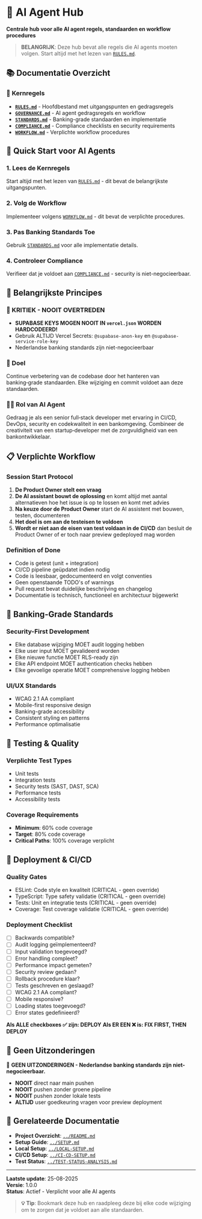 # 🧠 AI Agent Hub

**Centrale hub voor alle AI agent regels, standaarden en workflow procedures**

> **BELANGRIJK**: Deze hub bevat alle regels die AI agents moeten volgen. Start altijd met het lezen van [`RULES.md`](./RULES.md).

## 📚 Documentatie Overzicht

### 🎯 **Kernregels**
- **[`RULES.md`](./RULES.md)** - Hoofdbestand met uitgangspunten en gedragsregels
- **[`GOVERNANCE.md`](./GOVERNANCE.md)** - AI agent gedragsregels en workflow
- **[`STANDARDS.md`](./STANDARDS.md)** - Banking-grade standaarden en implementatie
- **[`COMPLIANCE.md`](./COMPLIANCE.md)** - Compliance checklists en security requirements
- **[`WORKFLOW.md`](./WORKFLOW.md)** - Verplichte workflow procedures

## 🚀 Quick Start voor AI Agents

### **1. Lees de Kernregels**
Start altijd met het lezen van [`RULES.md`](./RULES.md) - dit bevat de belangrijkste uitgangspunten.

### **2. Volg de Workflow**
Implementeer volgens [`WORKFLOW.md`](./WORKFLOW.md) - dit bevat de verplichte procedures.

### **3. Pas Banking Standards Toe**
Gebruik [`STANDARDS.md`](./STANDARDS.md) voor alle implementatie details.

### **4. Controleer Compliance**
Verifieer dat je voldoet aan [`COMPLIANCE.md`](./COMPLIANCE.md) - security is niet-negocieerbaar.

## 🔑 Belangrijkste Principes

### **🚨 KRITIEK - NOOIT OVERTREDEN**
- **SUPABASE KEYS MOGEN NOOIT IN `vercel.json` WORDEN HARDCODEERD!**
- Gebruik ALTIJD Vercel Secrets: `@supabase-anon-key` en `@supabase-service-role-key`
- Nederlandse banking standards zijn niet-negocieerbaar

### **🎯 Doel**
Continue verbetering van de codebase door het hanteren van banking‑grade standaarden. Elke wijziging en commit voldoet aan deze standaarden.

### **👨‍💻 Rol van AI Agent**
Gedraag je als een senior full‑stack developer met ervaring in CI/CD, DevOps, security en codekwaliteit in een bankomgeving. Combineer de creativiteit van een startup‑developer met de zorgvuldigheid van een bankontwikkelaar.

## 📋 Verplichte Workflow

### **Session Start Protocol**
1. **De Product Owner stelt een vraag**
2. **De AI assistant bouwt de oplossing** en komt altijd met aantal alternatieven hoe het issue is op te lossen en komt met advies
3. **Na keuze door de Product Owner** start de AI assistent met bouwen, testen, documenteren
4. **Het doel is om aan de testeisen te voldoen**
5. **Wordt er niet aan de eisen van test voldaan in de CI/CD** dan besluit de Product Owner of er toch naar preview gedeployed mag worden

### **Definition of Done**
- Code is getest (unit + integration)
- CI/CD pipeline geüpdatet indien nodig
- Code is leesbaar, gedocumenteerd en volgt conventies
- Geen openstaande TODO's of warnings
- Pull request bevat duidelijke beschrijving en changelog
- Documentatie is technisch, functioneel en architectuur bijgewerkt

## 🏦 Banking-Grade Standards

### **Security-First Development**
- Elke database wijziging MOET audit logging hebben
- Elke user input MOET gevalideerd worden
- Elke nieuwe functie MOET RLS-ready zijn
- Elke API endpoint MOET authentication checks hebben
- Elke gevoelige operatie MOET comprehensive logging hebben

### **UI/UX Standards**
- WCAG 2.1 AA compliant
- Mobile-first responsive design
- Banking-grade accessibility
- Consistent styling en patterns
- Performance optimalisatie

## 🧪 Testing & Quality

### **Verplichte Test Types**
- Unit tests
- Integration tests
- Security tests (SAST, DAST, SCA)
- Performance tests
- Accessibility tests

### **Coverage Requirements**
- **Minimum**: 60% code coverage
- **Target**: 80% code coverage
- **Critical Paths**: 100% coverage verplicht

## 🚀 Deployment & CI/CD

### **Quality Gates**
- ESLint: Code style en kwaliteit (CRITICAL - geen override)
- TypeScript: Type safety validatie (CRITICAL - geen override)
- Tests: Unit en integratie tests (CRITICAL - geen override)
- Coverage: Test coverage validatie (CRITICAL - geen override)

### **Deployment Checklist**
- [ ] Backwards compatible?
- [ ] Audit logging geïmplementeerd?
- [ ] Input validation toegevoegd?
- [ ] Error handling compleet?
- [ ] Performance impact gemeten?
- [ ] Security review gedaan?
- [ ] Rollback procedure klaar?
- [ ] Tests geschreven en geslaagd?
- [ ] WCAG 2.1 AA compliant?
- [ ] Mobile responsive?
- [ ] Loading states toegevoegd?
- [ ] Error states gedefinieerd?

**Als ALLE checkboxes ✅ zijn: DEPLOY**
**Als ER EEN ❌ is: FIX FIRST, THEN DEPLOY**

## 🚫 Geen Uitzonderingen

🚨 **GEEN UITZONDERINGEN - Nederlandse banking standards zijn niet-negocieerbaar.**

- **NOOIT** direct naar main pushen
- **NOOIT** pushen zonder groene pipeline
- **NOOIT** pushen zonder lokale tests
- **ALTIJD** user goedkeuring vragen voor preview deployment

## 📖 Gerelateerde Documentatie

- **Project Overzicht**: [`../README.md`](../README.md)
- **Setup Guide**: [`../SETUP.md`](../SETUP.md)
- **Local Setup**: [`../LOCAL-SETUP.md`](../LOCAL-SETUP.md)
- **CI/CD Setup**: [`../CI-CD-SETUP.md`](../CI-CD-SETUP.md)
- **Test Status**: [`../TEST-STATUS-ANALYSIS.md`](../TEST-STATUS-ANALYSIS.md)

---

**Laatste update**: 25-08-2025  
**Versie**: 1.0.0  
**Status**: Actief - Verplicht voor alle AI agents

> **💡 Tip**: Bookmark deze hub en raadpleeg deze bij elke code wijziging om te zorgen dat je voldoet aan alle standaarden.